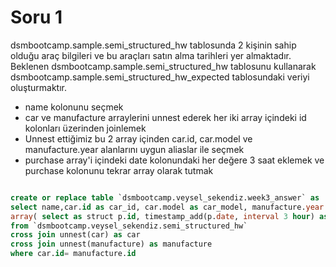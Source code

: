# Soru 1

dsmbootcamp.sample.semi_structured_hw tablosunda 2 kişinin sahip olduğu araç bilgileri ve bu araçları satın alma tarihleri yer almaktadır.  
Beklenen dsmbootcamp.sample.semi_structured_hw tablosunu kullanarak dsmbootcamp.sample.semi_structured_hw_expected tablosundaki veriyi oluşturmaktır.

- name kolonunu seçmek
- car ve manufacture arraylerini unnest ederek her iki array içindeki id kolonları üzerinden joinlemek
- Unnest ettiğimiz bu 2 array içinden car.id, car.model ve manufacture.year alanlarını uygun aliaslar ile seçmek
- purchase array'i içindeki date kolonundaki her değere 3 saat eklemek ve purchase kolonunu tekrar array olarak tutmak


```SQL

create or replace table `dsmbootcamp.veysel_sekendiz.week3_answer` as
select name,car.id as car_id, car.model as car_model, manufacture.year as manufacture_year,
array( select as struct p.id, timestamp_add(p.date, interval 3 hour) as date from unnest(purchase) as p )as purchase
from `dsmbootcamp.veysel_sekendiz.semi_structured_hw`
cross join unnest(car) as car
cross join unnest(manufacture) as manufacture
where car.id= manufacture.id

```
